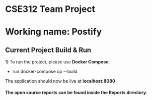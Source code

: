 # CSE312 Team Project
<h1>Working name: Postify</h1>
<h2>Current Project Build & Run</h2>
1) To run the project, please use <strong>Docker Compose</strong>:
<ul>
<li> run docker-compose up --build</li>
</ul>
The application should now be live at <strong>localhost:8080</strong>
<h4>The open source reports can be found inside the Reports directory.</h4>
